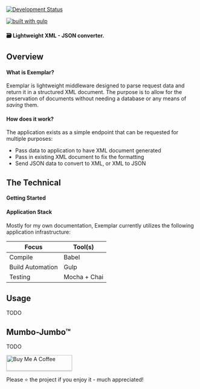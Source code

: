 [![Development Status](https://img.shields.io/static/v1?label=Status&message=Active&nbsp;Development&color=blue&style=for-the-badge&?logo=open-source-initiative&logoColor=ffffff)](#) 

[![built with gulp](https://img.shields.io/badge/gulp-builds_this_project-eb4a4b.svg?logo=data%3Aimage%2Fpng%3Bbase64%2CiVBORw0KGgoAAAANSUhEUgAAAAYAAAAOCAMAAAA7QZ0XAAAABlBMVEUAAAD%2F%2F%2F%2Bl2Z%2FdAAAAAXRSTlMAQObYZgAAABdJREFUeAFjAAFGRjSSEQzwUgwQkjAFAAtaAD0Ls2nMAAAAAElFTkSuQmCC&style=flat-square)](http://gulpjs.com/)

#### :card_file_box: Lightweight XML - JSON converter. 

## Overview
#### What is Exemplar?
Exemplar is lightweight middleware designed to parse request data and return it in a structured XML document. The purpose is to allow for the preservation of documents without needing a database or any means of *saving* them. 


#### How does it work?
The application exists as a simple endpoint that can be requested for multiple purposes:
* Pass data to application to have XML document generated
* Pass in existing XML document to fix the formatting
* Send JSON data to convert to XML, or XML to JSON



## The Technical
#### Getting Started

#### Application Stack
Mostly for my own documentation, Exemplar currently utilizes the following application infrastructure:

Focus                             |  Tool(s)
----------------------------------|------------------------------------------------------------------------------------
Compile                           | Babel
Build Automation                  | Gulp
Testing                           | Mocha + Chai



## Usage
TODO

## Mumbo-Jumbo™
TODO

<a href="https://www.buymeacoffee.com/hieronymousbean" target="_blank">
    <img src="https://www.buymeacoffee.com/assets/img/custom_images/orange_img.png" alt="Buy Me A Coffee" style="height: 41px !important;width: 174px !important;box-shadow: 0px 3px 2px 0px rgba(190, 190, 190, 0.5) !important;-webkit-box-shadow: 0px 3px 2px 0px rgba(190, 190, 190, 0.5) !important;" >
</a>

Please :star: the project if you enjoy it - much appreciated!
